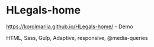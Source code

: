 # HLegals-home

https://korolmariia.github.io/HLegals-home/ - Demo

HTML, Sass, Gulp, Adaptive, responsive, @media-queries
